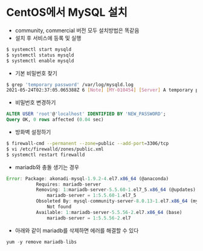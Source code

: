 # CentOS에서 MySQL 설치

- community, commercial 버전 모두 설치방법은 똑같음
- 설치 후 서비스에 등록 및 실행

```bash
$ systemctl start mysqld
$ systemctl status mysqld
$ systemctl enable mysqld
```

- 기본 비밀번호 찾기

```bash
$ grep 'temporary password' /var/log/mysqld.log
2021-05-24T02:37:05.065388Z 6 [Note] [MY-010454] [Server] A temporary password is generated for root@localhost: l,rcqgPdr1Lu
```

- 비밀번호 변경하기

```sql
ALTER USER 'root'@'localhost' IDENTIFIED BY 'NEW_PASSWORD';
Query OK, 0 rows affected (0.04 sec)
```

- 방화벽 설정하기

```bash
$ firewall-cmd --permanent --zone=public --add-port=3306/tcp
$ vi /etc/firewalld/zones/public.xml
$ systemctl restart firewalld
```

- mariadb와 충돌 생기는 경우
```jsx
Error: Package: akonadi-mysql-1.9.2-4.el7.x86_64 (@anaconda)
           Requires: mariadb-server
           Removing: 1:mariadb-server-5.5.60-1.el7_5.x86_64 (@updates)
               mariadb-server = 1:5.5.60-1.el7_5
           Obsoleted By: mysql-community-server-8.0.13-1.el7.x86_64 (mysql80-community)
               Not found
           Available: 1:mariadb-server-5.5.56-2.el7.x86_64 (base)
               mariadb-server = 1:5.5.56-2.el7
```
- 아래와 같이 mariadb를 삭제하면 에러를 해결할 수 있다
```jsx
yum -y remove mariadb-libs
```